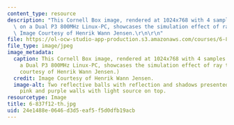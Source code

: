 ```yaml
---
content_type: resource
description: "This Cornell Box image, rendered at 1024x768 with 4 samples per pixel\
  \ on a Dual P3 800MHz Linux-PC, showcases the simulation effect of ray tracing.\
  \ Image Courtesy of Henrik Wann Jensen.\r\n\r\n"
file: https://ol-ocw-studio-app-production.s3.amazonaws.com/courses/6-837-computer-graphics-fall-2012/24e1488e0646d3d5eaf5f5d0dfb19acb_6-837f12-th.jpg
file_type: image/jpeg
image_metadata:
  caption: This Cornell Box image, rendered at 1024x768 with 4 samples per pixel on
    a Dual P3 800MHz Linux-PC, showcases the simulation effect of ray tracing. (Image
    courtesy of Henrik Wann Jensen.)
  credit: Image Courtesy of Henrik Wann Jensen.
  image-alt: Two reflective balls with reflection and shadows presented in a box of
    pink and purple walls with light source on top.
resourcetype: Image
title: 6-837f12-th.jpg
uid: 24e1488e-0646-d3d5-eaf5-f5d0dfb19acb
---
```

